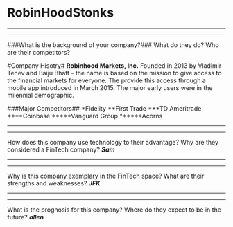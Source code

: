 # RobinHoodStonks

---
---
###What is the background of your company?### What do they do? Who are their competitors?

#Company Hisotry#
**Robinhood Markets, Inc.**
Founded in 2013 by Vladimir Tenev and Baiju Bhatt - the name is based on the mission to give access to the financial markets for everyone.  The provide this access through a mobile app introduced in March 2015.  The major early users were in the milennial demographic.

###Major Competitors##
*Fidelity
**First Trade
***TD Ameritrade
****Coinbase
*****Vanguard Group
******Acorns

---
---
How does this company use technology to their advantage? Why are they considered a FinTech company?
***Sam***

---
---
Why is this company exemplary in the FinTech space? What are their strengths and weaknesses?
***JFK***


---
---
What is the prognosis for this company? Where do they expect to be in the future?
***allen***



